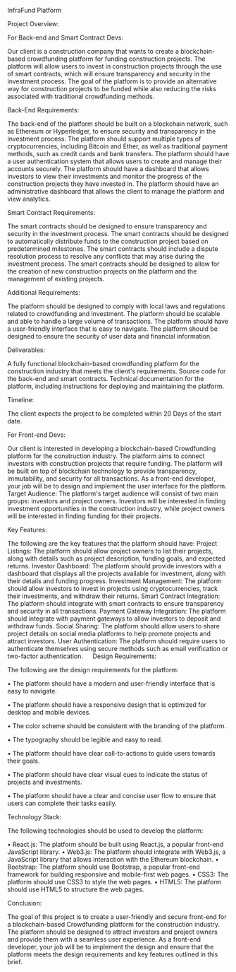 InfraFund Platform

Project Overview:

For Back-end and Smart Contract Devs:


Our client is a construction company that wants to create a blockchain-based crowdfunding platform for funding construction projects. The platform will allow users to invest in construction projects through the use of smart contracts, which will ensure transparency and security in the investment process. The goal of the platform is to provide an alternative way for construction projects to be funded while also reducing the risks associated with traditional crowdfunding methods.

Back-End Requirements:

The back-end of the platform should be built on a blockchain network, such as Ethereum or Hyperledger, to ensure security and transparency in the investment process.
The platform should support multiple types of cryptocurrencies, including Bitcoin and Ether, as well as traditional payment methods, such as credit cards and bank transfers.
The platform should have a user authentication system that allows users to create and manage their accounts securely.
The platform should have a dashboard that allows investors to view their investments and monitor the progress of the construction projects they have invested in.
The platform should have an administrative dashboard that allows the client to manage the platform and view analytics.

Smart Contract Requirements:

The smart contracts should be designed to ensure transparency and security in the investment process.
The smart contracts should be designed to automatically distribute funds to the construction project based on predetermined milestones.
The smart contracts should include a dispute resolution process to resolve any conflicts that may arise during the investment process.
The smart contracts should be designed to allow for the creation of new construction projects on the platform and the management of existing projects.

Additional Requirements:

The platform should be designed to comply with local laws and regulations related to crowdfunding and investment.
The platform should be scalable and able to handle a large volume of transactions.
The platform should have a user-friendly interface that is easy to navigate.
The platform should be designed to ensure the security of user data and financial information.

Deliverables:

A fully functional blockchain-based crowdfunding platform for the construction industry that meets the client's requirements.
Source code for the back-end and smart contracts.
Technical documentation for the platform, including instructions for deploying and maintaining the platform.

Timeline:

The client expects the project to be completed within 20 Days of the start date.


For Front-end Devs:

Our client is interested in developing a blockchain-based Crowdfunding platform for the construction industry. The platform aims to connect investors with construction projects that require funding. The platform will be built on top of blockchain technology to provide transparency, immutability, and security for all transactions. As a front-end developer, your job will be to design and implement the user interface for the platform.
Target Audience:
The platform's target audience will consist of two main groups: investors and project owners. Investors will be interested in finding investment opportunities in the construction industry, while project owners will be interested in finding funding for their projects.

Key Features:

The following are the key features that the platform should have:
Project Listings: The platform should allow project owners to list their projects, along with details such as project description, funding goals, and expected returns.
Investor Dashboard: The platform should provide investors with a dashboard that displays all the projects available for investment, along with their details and funding progress.
Investment Management: The platform should allow investors to invest in projects using cryptocurrencies, track their investments, and withdraw their returns.
Smart Contract Integration: The platform should integrate with smart contracts to ensure transparency and security in all transactions.
Payment Gateway Integration: The platform should integrate with payment gateways to allow investors to deposit and withdraw funds.
Social Sharing: The platform should allow users to share project details on social media platforms to help promote projects and attract investors.
User Authentication: The platform should require users to authenticate themselves using secure methods such as email verification or two-factor authentication.
 
Design Requirements:

The following are the design requirements for the platform:

•	The platform should have a modern and user-friendly interface that is easy to navigate.

•	The platform should have a responsive design that is optimized for desktop and mobile devices.

•	The color scheme should be consistent with the branding of the platform.

•	The typography should be legible and easy to read.

•	The platform should have clear call-to-actions to guide users towards their goals.

•	The platform should have clear visual cues to indicate the status of projects and investments.

•	The platform should have a clear and concise user flow to ensure that users can complete their tasks easily.

Technology Stack:

The following technologies should be used to develop the platform:

•	React.js: The platform should be built using React.js, a popular front-end JavaScript library.
•	Web3.js: The platform should integrate with Web3.js, a JavaScript library that allows interaction with the Ethereum blockchain.
•	Bootstrap: The platform should use Bootstrap, a popular front-end framework for building responsive and mobile-first web pages.
•	CSS3: The platform should use CSS3 to style the web pages.
•	HTML5: The platform should use HTML5 to structure the web pages.
 

Conclusion:

The goal of this project is to create a user-friendly and secure front-end for a blockchain-based Crowdfunding platform for the construction industry. The platform should be designed to attract investors and project owners and provide them with a seamless user experience. As a front-end developer, your job will be to implement the design and ensure that the platform meets the design requirements and key features outlined in this brief.
